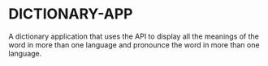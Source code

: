 # DICTIONARY-APP
A dictionary application that uses the API to display all the meanings of the word in more than one language and pronounce the word in more than one language.
